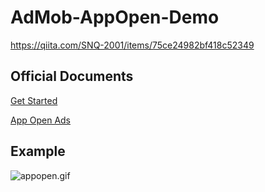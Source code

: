 # AdMob-AppOpen-Demo

https://qiita.com/SNQ-2001/items/75ce24982bf418c52349

## Official Documents

[Get Started](https://developers.google.com/admob/ios/quick-start)

[App Open Ads](https://developers.google.com/admob/ios/app-open)

## Example

![appopen.gif](https://qiita-image-store.s3.ap-northeast-1.amazonaws.com/0/1745371/baec517e-13d7-9605-d25c-60fe7bc1507b.gif)
